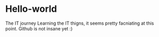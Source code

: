 # Hello-world
The IT journey
Learning the IT thigns, it seems pretty facniating at this point. Github is not insane yet :) 
